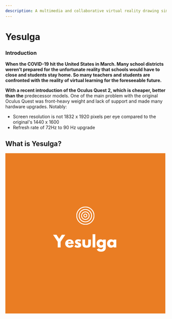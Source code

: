 ```yaml
---
description: A multimedia and collaborative virtual reality drawing simulation
---
```


# Yesulga

### Introduction

**When the COVID-19 hit the United States in March. Many school districts weren’t prepared for the unfortunate reality that schools would have to close and students stay home. So many teachers and students are confronted with the reality of virtual learning for the foreseeable future.**

**With a recent introduction of the Oculus Quest 2, which is cheaper, better than the** predecessor models. One of the main problem with the original Oculus Quest was front-heavy weight and lack of support and made many hardware upgrades. Notably:

* Screen resolution is not 1832 x 1920 pixels per eye compared to the original's 1440 x 1600
* Refresh rate of 72Hz to 90 Hz upgrade

## What is Yesulga?

![](../.gitbook/assets/yesulga_logo.png)



